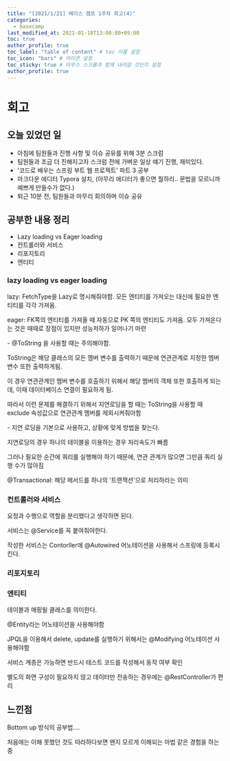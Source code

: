 ```yaml
---
title: "[2021/1/21] 베이스 캠프 1주차 회고(4)"
categories: 
  - basecamp
last_modified_at: 2021-01-18T13:00:00+09:00
toc: true
author_profile: true
toc_label: "table of content" # toc 이름 설정
toc_icon: "bars" # 아이콘 설정
toc_sticky: true # 마우스 스크롤과 함께 내려갈 것인지 설정
author_profile: true
---
```


# 회고



## 오늘 있었던 일

- 아침에 팀원들과 진행 사항 및 이슈 공유를 위해 3분 스크럼
- 팀원들과 조금 더 친해지고자 스크럼 전에 가벼운 일상 얘기 진행, 재미있다.
- '코드로 배우는 스프링 부트 웹 프로젝트' 파트 3 공부 
- 마크다운 에디터 Typora 설치, (아무리 에디터가 좋으면 뭘하리.. 문법을 모르니까 예쁘게 만들수가 없다.)
- 퇴근 10분 전, 팀원들과 마무리 회의하며 이슈 공유



## 공부한 내용 정리

- Lazy loading vs Eager loading
- 컨트롤러와 서비스
- 리포지토리
- 엔티티

### lazy loading vs eager loading

lazy: FetchType을 Lazy로 명시해줘야함. 모든 엔티티를 가져오는 대신에 필요한 엔티티를 각각 가져옴.

eager: FK쪽의 엔티티를 가져올 때 자동으로 PK 쪽의 엔티티도 가져옴. 모두 가져온다는 것은 때때로 장점이 있지만 성능저하가 일어나기 마련

\- @ToString 을 사용할 때는 주의해야함.

ToString은 해당 클래스의 모든 멤버 변수를 출력하기 때문에 연관관계로 지정한 멤버 변수 또한 출력하게됨.

이 경우 연관관계인 멤버 변수를 호출하기 위해서 해당 멤버의 객체 또한 호출하게 되는데, 이때 데이터베이스 연결이 필요하게 됨.

따라서 이런 문제를 해결하기 위해서 지연로딩을 할 때는 ToString을 사용할 때 exclude 속성값으로 연관관계 멤버를 제외시켜줘야함





\- 지연 로딩을 기본으로 사용하고, 상황에 맞게 방법을 찾는다.

지연로딩의 경우 하나의 테이블을 이용하는 경우 처리속도가 빠름

그러나 필요한 순간에 쿼리를 실행해야 하기 때문에, 연관 관계가 많으면 그만큼 쿼리 실행 수가 많아짐



@Transactional: 해당 메서드를 하나의 '트랜잭션'으로 처리하라는 의미

### 컨트롤러와 서비스

요청과 수행으로 역할을 분리했다고 생각하면 된다.



서비스는 @Service를 꼭 붙여줘야한다.

작성한 서비스는 Contorller에 @Autowired 어노테이션을 사용해서 스프링에 등록시킨다.

### 리포지토리



### 엔티티

테이블과 매핑될 클래스를 의미한다.

@Entity라는 어노테이션을 사용해야함



JPQL을 이용해서 delete, update를 실행하기 위해서는 @Modifying 어노테이션 사용해야함



서비스 계층은 가능하면 반드시 테스트 코드를 작성해서 동작 여부 확인

별도의 화면 구성이 필요하지 않고 데이터만 전송하는 경우에는 @RestController가 편리

## 느낀점

Bottom up 방식의 공부법....

처음에는 이해 못했던 것도 따라하다보면 왠지 모르게 이해되는 마법 같은 경험을 하는중

